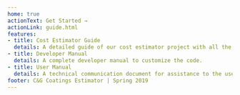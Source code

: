 ```yaml
---
home: true
actionText: Get Started →
actionLink: guide.html
features:
- title: Cost Estimator Guide 
  details: A detailed guide of our cost estimator project with all the artifacts.
- title: Developer Manual
  details: A complete developer manual to customize the code.
- title: User Manual
  details: A technical communication document for assistance to the user of this application.
footer: C&G Coatings Estimator | Spring 2019
---
```

